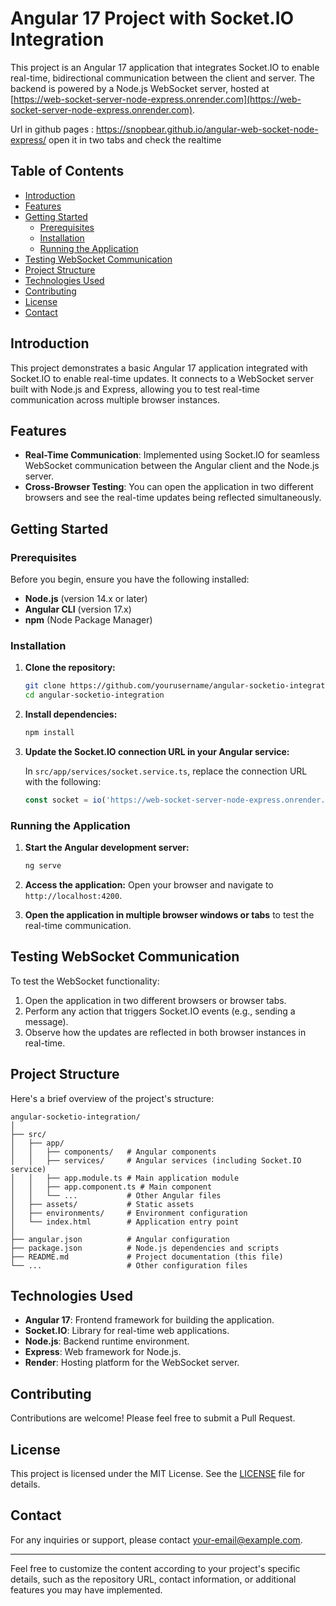 

# Angular 17 Project with Socket.IO Integration

This project is an Angular 17 application that integrates Socket.IO to enable real-time, bidirectional communication between the client and server. The backend is powered by a Node.js WebSocket server, hosted at [https://web-socket-server-node-express.onrender.com](https://web-socket-server-node-express.onrender.com).


Url in github pages : https://snopbear.github.io/angular-web-socket-node-express/ open it in two tabs and check the realtime 

## Table of Contents
- [Introduction](#introduction)
- [Features](#features)
- [Getting Started](#getting-started)
  - [Prerequisites](#prerequisites)
  - [Installation](#installation)
  - [Running the Application](#running-the-application)
- [Testing WebSocket Communication](#testing-websocket-communication)
- [Project Structure](#project-structure)
- [Technologies Used](#technologies-used)
- [Contributing](#contributing)
- [License](#license)
- [Contact](#contact)

## Introduction

This project demonstrates a basic Angular 17 application integrated with Socket.IO to enable real-time updates. It connects to a WebSocket server built with Node.js and Express, allowing you to test real-time communication across multiple browser instances.

## Features

- **Real-Time Communication**: Implemented using Socket.IO for seamless WebSocket communication between the Angular client and the Node.js server.
- **Cross-Browser Testing**: You can open the application in two different browsers and see the real-time updates being reflected simultaneously.

## Getting Started

### Prerequisites

Before you begin, ensure you have the following installed:

- **Node.js** (version 14.x or later)
- **Angular CLI** (version 17.x)
- **npm** (Node Package Manager)

### Installation

1. **Clone the repository:**
   ```bash
   git clone https://github.com/yourusername/angular-socketio-integration.git
   cd angular-socketio-integration
   ```

2. **Install dependencies:**
   ```bash
   npm install
   ```

3. **Update the Socket.IO connection URL in your Angular service:**

   In `src/app/services/socket.service.ts`, replace the connection URL with the following:
   ```typescript
   const socket = io('https://web-socket-server-node-express.onrender.com');
   ```

### Running the Application

1. **Start the Angular development server:**
   ```bash
   ng serve
   ```

2. **Access the application:**
   Open your browser and navigate to `http://localhost:4200`.

3. **Open the application in multiple browser windows or tabs** to test the real-time communication.

## Testing WebSocket Communication

To test the WebSocket functionality:

1. Open the application in two different browsers or browser tabs.
2. Perform any action that triggers Socket.IO events (e.g., sending a message).
3. Observe how the updates are reflected in both browser instances in real-time.

## Project Structure

Here's a brief overview of the project's structure:

```
angular-socketio-integration/
│
├── src/
│   ├── app/
│   │   ├── components/   # Angular components
│   │   ├── services/     # Angular services (including Socket.IO service)
│   │   ├── app.module.ts # Main application module
│   │   ├── app.component.ts # Main component
│   │   └── ...           # Other Angular files
│   ├── assets/           # Static assets
│   ├── environments/     # Environment configuration
│   └── index.html        # Application entry point
│
├── angular.json          # Angular configuration
├── package.json          # Node.js dependencies and scripts
├── README.md             # Project documentation (this file)
└── ...                   # Other configuration files
```

## Technologies Used

- **Angular 17**: Frontend framework for building the application.
- **Socket.IO**: Library for real-time web applications.
- **Node.js**: Backend runtime environment.
- **Express**: Web framework for Node.js.
- **Render**: Hosting platform for the WebSocket server.

## Contributing

Contributions are welcome! Please feel free to submit a Pull Request.

## License

This project is licensed under the MIT License. See the [LICENSE](LICENSE) file for details.

## Contact

For any inquiries or support, please contact [your-email@example.com](mailto:your-email@example.com).

---

Feel free to customize the content according to your project's specific details, such as the repository URL, contact information, or additional features you may have implemented.
